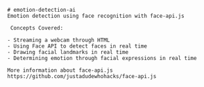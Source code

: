    # emotion-detection-ai
    Emotion detection using face recognition with face-api.js

     Concepts Covered:

    - Streaming a webcam through HTML
    - Using Face API to detect faces in real time
    - Drawing facial landmarks in real time
    - Determining emotion through facial expressions in real time

    More information about face-api.js
    https://github.com/justadudewhohacks/face-api.js
